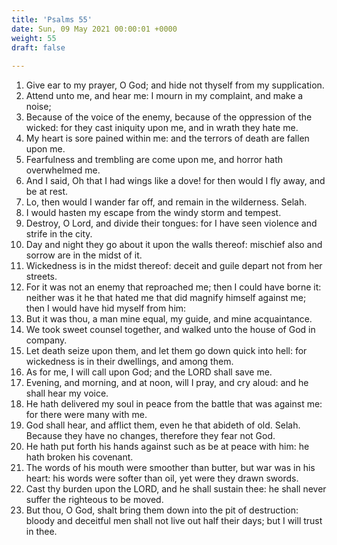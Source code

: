```yaml
---
title: 'Psalms 55'
date: Sun, 09 May 2021 00:00:01 +0000
weight: 55
draft: false
  
---
```


1. Give ear to my prayer, O God; and hide not thyself from my supplication.
2. Attend unto me, and hear me: I mourn in my complaint, and make a noise;
3. Because of the voice of the enemy, because of the oppression of the wicked: for they cast iniquity upon me, and in wrath they hate me.
4. My heart is sore pained within me: and the terrors of death are fallen upon me.
5. Fearfulness and trembling are come upon me, and horror hath overwhelmed me.
6. And I said, Oh that I had wings like a dove! for then would I fly away, and be at rest.
7. Lo, then would I wander far off, and remain in the wilderness. Selah.
8. I would hasten my escape from the windy storm and tempest.
9. Destroy, O Lord, and divide their tongues: for I have seen violence and strife in the city.
10. Day and night they go about it upon the walls thereof: mischief also and sorrow are in the midst of it.
11. Wickedness is in the midst thereof: deceit and guile depart not from her streets.
12. For it was not an enemy that reproached me; then I could have borne it: neither was it he that hated me that did magnify himself against me; then I would have hid myself from him:
13. But it was thou, a man mine equal, my guide, and mine acquaintance.
14. We took sweet counsel together, and walked unto the house of God in company.
15. Let death seize upon them, and let them go down quick into hell: for wickedness is in their dwellings, and among them.
16. As for me, I will call upon God; and the LORD shall save me.
17. Evening, and morning, and at noon, will I pray, and cry aloud: and he shall hear my voice.
18. He hath delivered my soul in peace from the battle that was against me: for there were many with me.
19. God shall hear, and afflict them, even he that abideth of old. Selah. Because they have no changes, therefore they fear not God.
20. He hath put forth his hands against such as be at peace with him: he hath broken his covenant.
21. The words of his mouth were smoother than butter, but war was in his heart: his words were softer than oil, yet were they drawn swords.
22. Cast thy burden upon the LORD, and he shall sustain thee: he shall never suffer the righteous to be moved.
23. But thou, O God, shalt bring them down into the pit of destruction: bloody and deceitful men shall not live out half their days; but I will trust in thee.
